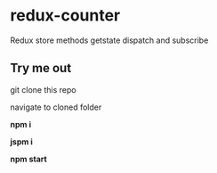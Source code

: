 # redux-counter

Redux store methods getstate dispatch and subscribe

## Try me out

git clone this repo

navigate to cloned folder

**npm i**

**jspm i**

**npm start**
